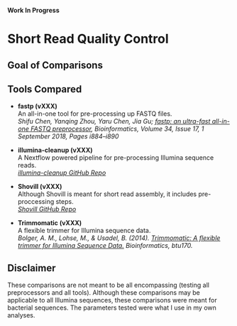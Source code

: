 __Work In Progress__

# Short Read Quality Control

## Goal of Comparisons

## Tools Compared
* __fastp (vXXX)__  
An all-in-one tool for pre-processing up FASTQ files.  
_Shifu Chen, Yanqing Zhou, Yaru Chen, Jia Gu; [fastp: an ultra-fast all-in-one FASTQ preprocessor](https://doi.org/10.1093/bioinformatics/bty560), Bioinformatics, Volume 34, Issue 17, 1 September 2018, Pages i884–i890_  

* __illumina-cleanup (vXXX)__  
A Nextflow powered pipeline for pre-processing Illumina sequence reads.  
_[illumina-cleanup GitHub Repo](https://github.com/rpetit3/illumina-cleanup)_  

* __Shovill (vXXX)__  
Although Shovill is meant for short read assembly, it includes pre-proccessing steps.  
_[Shovill GitHub Repo](https://github.com/tseemann/shovill/)_  

* __Trimmomatic (vXXX)__  
A flexible trimmer for Illumina sequence data.  
_Bolger, A. M., Lohse, M., & Usadel, B. (2014). [Trimmomatic: A flexible trimmer for Illumina Sequence Data.](https://doi.org/10.1093/bioinformatics/btu170) Bioinformatics, btu170._


## Disclaimer
These comparisons are not meant to be all encompassing (testing all preprocessors and all tools). Although these comparisons may be applicable to all Illumina sequences, these comparisons were meant for bacterial sequences. The parameters tested were what I use in my own analyses.
